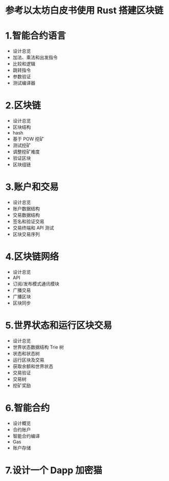# 参考以太坊白皮书使用 Rust 搭建区块链

# 1.智能合约语言

- 设计总览
- 加法、乘法和出发指令
- 比较和逻辑
- 跳转指令
- 参数验证
- 测试编译器

# 2.区块链

- 设计总览
- 区块结构
- hash
- 基于 POW 挖矿
- 测试挖矿
- 调整挖矿难度
- 验证区块
- 区块组链

# 3.账户和交易

- 设计总览
- 账户数据结构
- 交易数据结构
- 签名和验证交易
- 交易终端和 API 测试
- 区块交易序列

# 4.区块链网络

- 设计总览
- API
- 订阅/发布模式通讯模块
- 广播交易
- 广播区块
- 区块同步

# 5.世界状态和运行区块交易

- 设计总览
- 世界状态数据结构 Trie 树
- 状态和状态树
- 运行区块及交易
- 获取余额和世界状态
- 交易验证
- 交易树
- 挖矿奖励

# 6.智能合约

- 设计概览
- 合约账户
- 智能合约编译
- Gas
- 账户存储

# 7.设计一个 Dapp 加密猫

